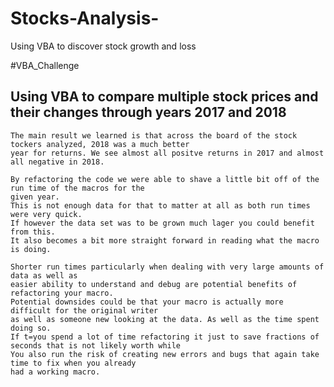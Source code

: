 # Stocks-Analysis-
Using VBA to discover stock growth and loss

#VBA_Challenge
  ## Using VBA to compare multiple stock prices and their changes through years 2017 and 2018
    The main result we learned is that across the board of the stock tockers analyzed, 2018 was a much better
    year for returns. We see almost all positve returns in 2017 and almost all negative in 2018.
    
    By refactoring the code we were able to shave a little bit off of the run time of the macros for the 
    given year. 
    This is not enough data for that to matter at all as both run times were very quick.
    If however the data set was to be grown much lager you could benefit from this. 
    It also becomes a bit more straight forward in reading what the macro is doing.
    
    Shorter run times particularly when dealing with very large amounts of data as well as 
    easier ability to understand and debug are potential benefits of refactoring your macro.
    Potential downsides could be that your macro is actually more difficult for the original writer
    as well as someone new looking at the data. As well as the time spent doing so. 
    If t=you spend a lot of time refactoring it just to save fractions of seconds that is not likely worth while
    You also run the risk of creating new errors and bugs that again take time to fix when you already 
    had a working macro.
   
